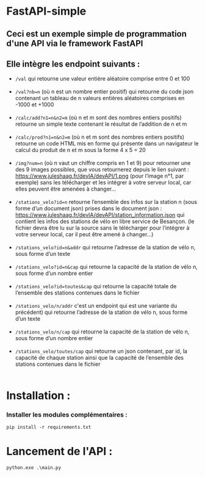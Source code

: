 # FastAPI-simple

## Ceci est un exemple simple de programmation d'une API via le framework FastAPI

## Elle intègre les endpoint suivants :

- `/val` qui retourne une valeur entière aléatoire comprise entre 0 et 100 <br></br> 
- `/val?nb=n` (où n est un nombre entier positif) qui retourne du code json contenant un tableau de n valeurs entières aléatoires comprises en -1000 et +1000<br></br>
- `/calc/add?n1=n&n2=m` (où n et m sont des nombres entiers positifs) retourne un simple texte contenant le résultat de l’addition de n et m<br></br>
- `/calc/prod?n1=n&n2=m` (où n et m sont des nombres entiers positifs) retourne un code HTML mis en forme qui présente dans un navigateur le calcul du produit de n et m sous la forme 4 x 5 = 20<br></br>
- `/img?num=n` (où n vaut un chiffre compris en 1 et 9) pour retourner une des 9 images possibles, que vous retournerez depuis le lien suivant : https://www.juleshaag.fr/devIA/devAPI/1.png (pour l’image n°1, par exemple) sans les télécharger et les intégrer à votre serveur local, car elles peuvent être amenées à changer...<br></br>
- `/stations_velo?id=n` retourne l’ensemble des infos sur la station n (sous forme d’un document json) prises dans le document json : https://www.juleshaag.fr/devIA/devAPI/station_information.json qui contient les infos des stations de vélo en libre service de Besançon. (le fichier devra être lu sur la source sans le télécharger pour l’intégrer à votre serveur local, car il peut être amené à changer...)<br></br>
- `/stations_velo?id=n&addr` qui retourne l’adresse de la station de vélo n, sous forme d’un texte<br></br>
- `/stations_velo?id=n&cap` qui retourne la capacité de la station de vélo n, sous forme d’un nombre entier<br></br>
- `/stations_velo?id=toutes&cap` qui retourne la capacité totale de l’ensemble des stations contenues dans le fichier<br></br>
- `/stations_velo/n/addr` c'est un endpoint qui est une variante du précédent) qui retourne l’adresse de la station de vélo n, sous forme d’un texte<br></br>
- `/stations_velo/n/cap` qui retourne la capacité de la station de vélo n, sous forme d’un nombre entier<br></br>
- `/stations_velo/toutes/cap` qui retourne un json contenant, par id, la capacité de chaque station ainsi que la capacité de l’ensemble des stations contenues dans le fichier<br></br>


# Installation :

### Installer les modules complémentaires :
`pip install -r requirements.txt`

# Lancement de l'API :
`python.exe .\main.py`

